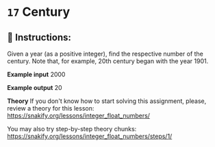 # `17` Century

## 📝 Instructions:

Given a year (as a positive integer), find the respective number of the century. Note that, for example, 20th century began with the year 1901.

**Example input**
2000

**Example output**
20

**Theory**
If you don't know how to start solving this assignment, please, review a theory for this lesson:
https://snakify.org/lessons/integer_float_numbers/

You may also try step-by-step theory chunks:
https://snakify.org/lessons/integer_float_numbers/steps/1/